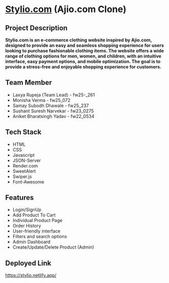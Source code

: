 # [Stylio.com](https://stylio.netlify.app/) (Ajio.com Clone)
## Project Description
**Stylio.com is an e-commerce clothing website inspired by Ajio.com, designed to provide an easy and seamless shopping experience for users looking to purchase fashionable clothing items. The website offers a wide range of clothing options for men, women, and children, with an intuitive interface, easy payment options, and mobile optimization. The goal is to provide a stress-free and enjoyable shopping experience for customers.**
## Team Member
* Laxya Rupeja (Team Lead) - fw25-_261
* Monisha Verma - fw25_072
* Samay Subodh Dhawale - fw25_237
* Sushant Suresh Narvekar - fw23_0275
* Aniket Bharatsingh Yadav - fw22_0534
## Tech Stack
* HTML
* CSS
* Javascript
* JSON-Server
* Render.com
* SweetAlert
* Swiper.js
* Font-Awesome
## Features
* Login/SignUp
* Add Product To Cart
* Individual Product Page
* Order History
* User-friendly interface
* Filters and search options
* Admin Dashboard
* Create/Update/Delete Product (Admin)
## Deployed Link
https://stylio.netlify.app/
